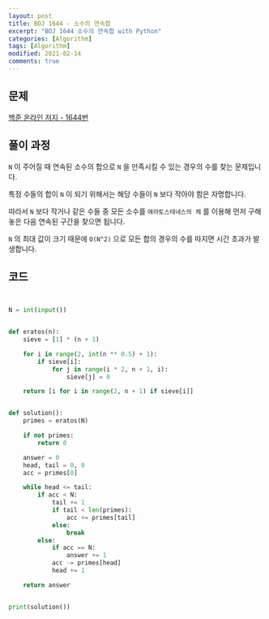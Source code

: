 ```yaml
---
layout: post
title: BOJ 1644 - 소수의 연속합
excerpt: "BOJ 1644 소수의 연속합 with Python"
categories: [Algorithm]
tags: [Algorithm]
modified: 2021-02-14
comments: true
---
```


## 문제

[백준 온라인 저지 - 1644번](https://www.acmicpc.net/problem/1644)

## 풀이 과정

`N` 이 주어질 때 연속된 소수의 합으로 `N` 을 만족시킬 수 있는 경우의 수를 찾는 문제입니다.

특정 수들의 합이 `N` 이 되기 위해서는 해당 수들이 `N` 보다 작아야 함은 자명합니다.

따라서 `N` 보다 작거나 같은 수들 중 모든 소수를 `에라토스테네스의 체` 를 이용해 먼저 구해놓은 다음 연속된 구간을 찾으면 됩니다.

`N` 의 최대 값이 크기 때문에 `O(N^2)` 으로 모든 합의 경우의 수를 따지면 시간 초과가 발생합니다.

## 코드

```python


N = int(input())


def eratos(n):
    sieve = [1] * (n + 1)

    for i in range(2, int(n ** 0.5) + 1):
        if sieve[i]:
            for j in range(i * 2, n + 1, i):
                sieve[j] = 0

    return [i for i in range(2, n + 1) if sieve[i]]


def solution():
    primes = eratos(N)

    if not primes:
        return 0

    answer = 0
    head, tail = 0, 0
    acc = primes[0]

    while head <= tail:
        if acc < N:
            tail += 1
            if tail < len(primes):
                acc += primes[tail]
            else:
                break
        else:
            if acc == N:
                answer += 1
            acc -= primes[head]
            head += 1

    return answer


print(solution())

```
